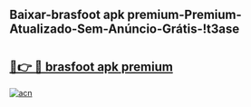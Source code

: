 
## Baixar-brasfoot apk premium-Premium-Atualizado-Sem-Anúncio-Grátis-!t3ase

# <h2><a href="https://andorid.site?title=brasfoot_apk_premium&ref=27">🔗👉 🔴 brasfoot apk premium</a></h2>

[![acn](https://github.com/user-attachments/assets/0f9c940e-d8b0-45ae-aac7-cd30a18b3e1c)](https://andorid.site?title=brasfoot_apk_premium&ref=27)

